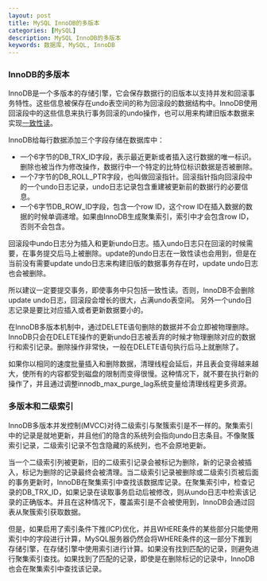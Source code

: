 ```yaml
---
layout: post
title: MySQL InnoDB的多版本
categories: [MySQL]
description: MySQL InnoDB的多版本
keywords: 数据库, MySQL, InnoDB
---
```


### InnoDB的多版本

InnoDB是一个多版本的存储引擎，它会保存数据行的旧版本以支持并发和回滚事务特性。这些信息被保存在undo表空间的称为回滚段的数据结构中。InnoDB使用回滚段中的这些信息来执行事务回滚的undo操作，也可以用来构建旧版本数据来实现[一致性读](https://qinchunabng.github.io/2023/03/01/mysql-innodb-consistent-nonblocking-read/)。

InnoDB给每行数据添加三个字段存储在数据库中：
- 一个6字节的DB_TRX_ID字段，表示最近更新或者插入这行数据的唯一标识。删除也被当作为修改操作，数据行中一个特定的比特位标识数据是否被删除。
- 一个7字节的DB_ROLL_PTR字段，也叫做回滚指针。回滚指针指向回滚段中的一个undo日志记录，undo日志记录包含重建被更新前的数据行的必要信息。
- 一个6字节DB_ROW_ID字段，包含一个row ID，这个row ID在插入数据的数据的时候单调递增。如果由InnoDB生成聚集索引，索引中才会包含row ID，否则不会包含。

回滚段中undo日志分为插入和更新undo日志。插入undo日志只在回滚的时候需要，在事务提交后马上被删除。update的undo日志在一致性读也会用到，但是在当前没有需要update undo日志来构建旧版的数据事务存在时，update undo日志也会被删除。

所以建议一定要提交事务，即使事务中只包括一致性读。否则，InnoDB不会删除update undo日志，回滚段会增长的很大，占满undo表空间。
另外一个undo日志记录是要比对应插入或者更新数据要小的。

在InnoDB多版本机制中，通过DELETE语句删除的数据并不会立即被物理删除。InnoDB只会在DELETE操作的更新undo日志被丢弃的时候才物理删除对应的数据行和索引记录。删除操作非常快，一般在DELETE语句执行后马上就删除了。

如果你以相同的速度批量插入和删除数据，清理线程会延后，并且表会变得越来越大，使所有的内容都受到磁盘的限制而变得很慢。这种情况下，就不要在执行新的操作了，并且通过调整innodb_max_purge_lag系统变量给清理线程更多资源。

### 多版本和二级索引

InnoDB多版本并发控制(MVCC)对待二级索引与聚簇索引是不一样的。聚集索引中的记录是就地更新，并且他们的隐含的系统列会指向undo日志条目。不像聚簇索引记录，二级索引记录不包含隐藏的系统列，也不会原地更新。

当一个二级索引列被更新，旧的二级索引记录会被标记为删除，新的记录会被插入，标记为删除的记录最终会被清理。当二级索引记录被删除或二级索引页被后面的事务更新时，InnoDB在聚集索引中查找该数据库记录。在聚集索引中，检查记录的DB_TRX_ID，如果记录在读取事务启动后被修改，则从undo日志中检索该记录的正确版本。并且在这种情况下，覆盖索引是不会被使用到，InnoDB会通过回表从聚簇索引获取数据。

但是，如果启用了索引条件下推(ICP)优化，并且WHERE条件的某些部分只能使用索引中的字段进行计算，MySQL服务器仍然会将WHERE条件的这一部分下推到存储引擎，在存储引擎中使用索引进行计算。如果没有找到匹配的记录，则避免进行聚集索引查找。如果找到了匹配的记录，即使是在删除标记的记录中，InnoDB也会在聚集索引中查找该记录。